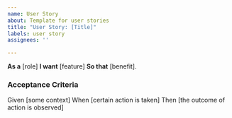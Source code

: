 ```yaml
---
name: User Story
about: Template for user stories
title: "User Story: [Title]"
labels: user story
assignees: ''

---
```


**As a** [role]
**I want** [feature]
**So that** [benefit].

### Acceptance Criteria
  Given [some context]
  When [certain action is taken]
  Then [the outcome of action is observed]
